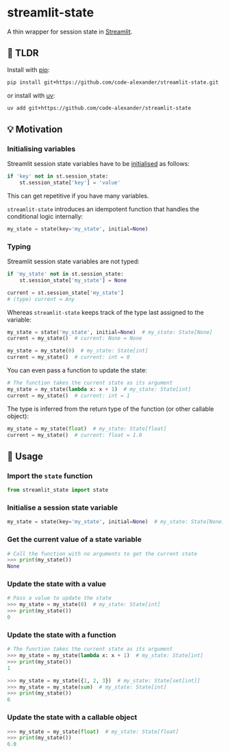 # streamlit-state

A thin wrapper for session state in [Streamlit](https://streamlit.io/).

## 🚀 TLDR

Install with [pip](https://packaging.python.org/en/latest/tutorials/installing-packages/):

```bash
pip install git+https://github.com/code-alexander/streamlit-state.git
```

or install with [uv](https://github.com/astral-sh/uv):

```bash
uv add git+https://github.com/code-alexander/streamlit-state
```

## 💡 Motivation

### Initialising variables

Streamlit session state variables have to be [initialised](docs.streamlit.io/develop/api-reference/caching-and-state/st.session_state#initialize-values-in-session-state) as follows:

```python
if 'key' not in st.session_state:
    st.session_state['key'] = 'value'
```

This can get repetitive if you have many variables.

`streamlit-state` introduces an idempotent function that handles the conditional logic internally:

```python
my_state = state(key='my_state', initial=None)
```

### Typing

Streamlit session state variables are not typed:

```python
if 'my_state' not in st.session_state:
    st.session_state['my_state'] = None

current = st.session_state['my_state']
# (type) current = Any
```

Whereas `streamlit-state` keeps track of the type last assigned to the variable:

```python
my_state = state('my_state', initial=None)  # my_state: State[None]
current = my_state()  # current: None = None

my_state = my_state(0)  # my_state: State[int]
current = my_state()  # current: int = 0
```

You can even pass a function to update the state:

```python
# The function takes the current state as its argument
my_state = my_state(lambda x: x + 1)  # my_state: State[int]
current = my_state()  # current: int = 1
```

The type is inferred from the return type of the function (or other callable object):

```python
my_state = my_state(float)  # my_state: State[float]
current = my_state()  # current: float = 1.0
```

## 📖 Usage

### Import the `state` function

```python
from streamlit_state import state
```

### Initialise a session state variable

```python
my_state = state(key='my_state', initial=None)  # my_state: State[None]
```

### Get the current value of a state variable

```python
# Call the function with no arguments to get the current state
>>> print(my_state())
None
```

### Update the state with a value

```python
# Pass a value to update the state
>>> my_state = my_state(0)  # my_state: State[int]
>>> print(my_state())
0
```

### Update the state with a function

```python
# The function takes the current state as its argument
>>> my_state = my_state(lambda x: x + 1)  # my_state: State[int]
>>> print(my_state())
1
```

```python
>>> my_state = my_state({1, 2, 3})  # my_state: State[set[int]]
>>> my_state = my_state(sum)  # my_state: State[int]
>>> print(my_state())
6
```

### Update the state with a callable object

```python
>>> my_state = my_state(float)  # my_state: State[float]
>>> print(my_state())
6.0
```
